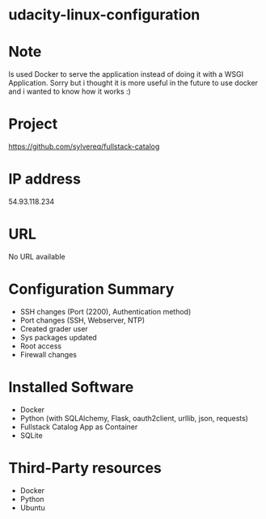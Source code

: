 # udacity-linux-configuration

# Note
Is used Docker to serve the application instead of doing it with a WSGI Application. Sorry but i thought it is more useful in the future to use docker and i wanted to know how it works :)

# Project
https://github.com/sylvereq/fullstack-catalog

# IP address
54.93.118.234

# URL
No URL available

# Configuration Summary
- SSH changes (Port (2200), Authentication method) 
- Port changes (SSH, Webserver, NTP)
- Created grader user
- Sys packages updated
- Root access
- Firewall changes

# Installed Software
- Docker
- Python (with SQLAlchemy, Flask, oauth2client, urllib, json, requests)
- Fullstack Catalog App as Container
- SQLite

# Third-Party resources
- Docker 
- Python
- Ubuntu
